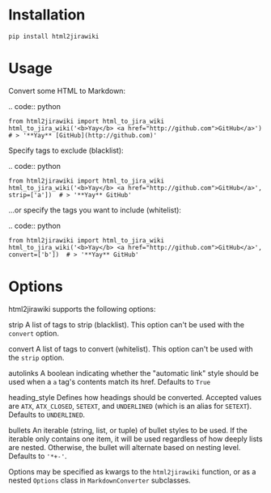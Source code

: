 Installation
============

``pip install html2jirawiki``


Usage
=====

Convert some HTML to Markdown:

.. code:: python

    from html2jirawiki import html_to_jira_wiki
    html_to_jira_wiki('<b>Yay</b> <a href="http://github.com">GitHub</a>')  # > '**Yay** [GitHub](http://github.com)'

Specify tags to exclude (blacklist):

.. code:: python

    from html2jirawiki import html_to_jira_wiki
    html_to_jira_wiki('<b>Yay</b> <a href="http://github.com">GitHub</a>', strip=['a'])  # > '**Yay** GitHub'

\...or specify the tags you want to include (whitelist):

.. code:: python

    from html2jirawiki import html_to_jira_wiki
    html_to_jira_wiki('<b>Yay</b> <a href="http://github.com">GitHub</a>', convert=['b'])  # > '**Yay** GitHub'


Options
=======

html2jirawiki supports the following options:

strip
  A list of tags to strip (blacklist). This option can't be used with the
  ``convert`` option.

convert
  A list of tags to convert (whitelist). This option can't be used with the
  ``strip`` option.

autolinks
  A boolean indicating whether the "automatic link" style should be used when
  a ``a`` tag's contents match its href. Defaults to ``True``

heading_style
  Defines how headings should be converted. Accepted values are ``ATX``,
  ``ATX_CLOSED``, ``SETEXT``, and ``UNDERLINED`` (which is an alias for
  ``SETEXT``). Defaults to ``UNDERLINED``.

bullets
  An iterable (string, list, or tuple) of bullet styles to be used. If the
  iterable only contains one item, it will be used regardless of how deeply
  lists are nested. Otherwise, the bullet will alternate based on nesting
  level. Defaults to ``'*+-'``.

Options may be specified as kwargs to the ``html2jirawiki`` function, or as a
nested ``Options`` class in ``MarkdownConverter`` subclasses.